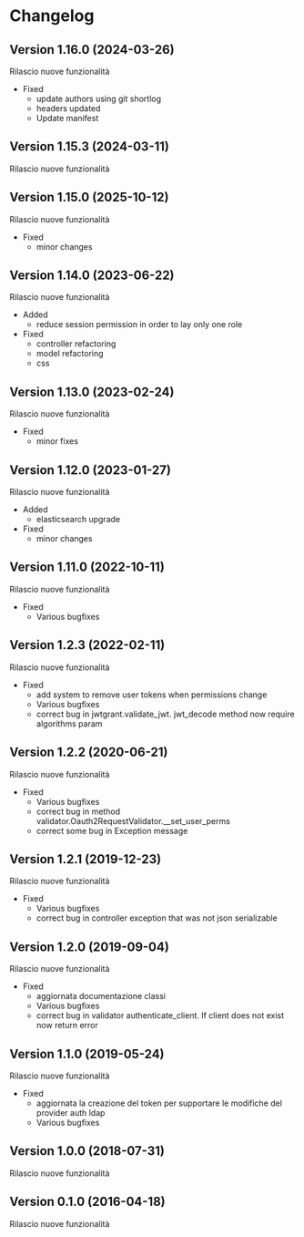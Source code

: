 # Changelog

## Version 1.16.0 (2024-03-26)

Rilascio nuove funzionalità
* Fixed
  - update authors using git shortlog
  - headers updated
  - Update manifest

## Version 1.15.3 (2024-03-11)

Rilascio nuove funzionalità

## Version 1.15.0 (2025-10-12)

Rilascio nuove funzionalità
* Fixed
  - minor changes

## Version 1.14.0 (2023-06-22)

Rilascio nuove funzionalità
* Added
  - reduce session permission in order to lay only one role
* Fixed
  - controller refactoring
  - model refactoring
  - css

## Version 1.13.0 (2023-02-24)

Rilascio nuove funzionalità
* Fixed
  - minor fixes

## Version 1.12.0 (2023-01-27)

Rilascio nuove funzionalità
* Added
  - elasticsearch upgrade
* Fixed
  - minor changes

## Version 1.11.0 (2022-10-11)

Rilascio nuove funzionalità
* Fixed
  - Various bugfixes

## Version 1.2.3 (2022-02-11)

Rilascio nuove funzionalità
* Fixed
  - add system to remove user tokens when permissions change
  - Various bugfixes
  - correct bug in jwtgrant.validate_jwt. jwt_decode method now require algorithms param

## Version 1.2.2 (2020-06-21)

Rilascio nuove funzionalità
* Fixed
  - Various bugfixes
  - correct bug in method validator.Oauth2RequestValidator.__set_user_perms
  - correct some bug in Exception message

## Version 1.2.1 (2019-12-23)

Rilascio nuove funzionalità
* Fixed
  - Various bugfixes
  - correct bug in controller exception that was not json serializable

## Version 1.2.0 (2019-09-04)

Rilascio nuove funzionalità
* Fixed
  - aggiornata documentazione classi
  - Various bugfixes
  - correct bug in validator authenticate_client. If client does not exist now return error

## Version 1.1.0 (2019-05-24)

Rilascio nuove funzionalità
* Fixed
  - aggiornata la creazione del token per supportare le modifiche del provider auth ldap
  - Various bugfixes

## Version 1.0.0 (2018-07-31)

Rilascio nuove funzionalità

## Version 0.1.0 (2016-04-18)

Rilascio nuove funzionalità
